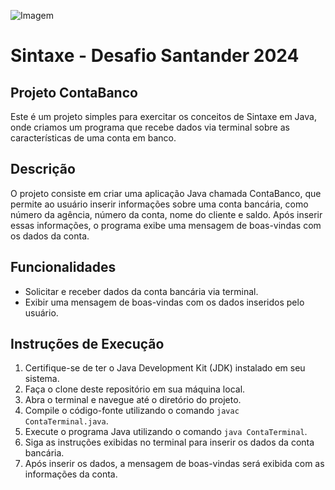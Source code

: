 ![Imagem](CONTABANCO/s1.PNG)

# Sintaxe - Desafio Santander 2024

## Projeto ContaBanco

Este é um projeto simples para exercitar os conceitos de Sintaxe em Java, onde criamos um programa que recebe dados via terminal sobre as características de uma conta em banco.

## Descrição

O projeto consiste em criar uma aplicação Java chamada ContaBanco, que permite ao usuário inserir informações sobre uma conta bancária, como número da agência, número da conta, nome do cliente e saldo. Após inserir essas informações, o programa exibe uma mensagem de boas-vindas com os dados da conta.

## Funcionalidades

- Solicitar e receber dados da conta bancária via terminal.
- Exibir uma mensagem de boas-vindas com os dados inseridos pelo usuário.

## Instruções de Execução

1. Certifique-se de ter o Java Development Kit (JDK) instalado em seu sistema.
2. Faça o clone deste repositório em sua máquina local.
3. Abra o terminal e navegue até o diretório do projeto.
4. Compile o código-fonte utilizando o comando `javac ContaTerminal.java`.
5. Execute o programa Java utilizando o comando `java ContaTerminal`.
6. Siga as instruções exibidas no terminal para inserir os dados da conta bancária.
7. Após inserir os dados, a mensagem de boas-vindas será exibida com as informações da conta.

